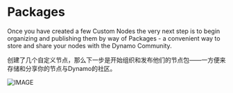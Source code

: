 # Packages

Once you have created a few Custom Nodes the very next step is to begin organizing and publishing them by way of Packages - a convenient way to store and share your nodes with the Dynamo Community.

创建了几个自定义节点，那么下一步是开始组织和发布他们的节点包——一方便来存储和分享你的节点与Dynamo的社区。

![IMAGE](images/10/packages_cover01.png)
